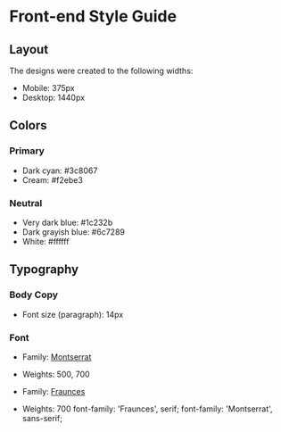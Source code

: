 # Front-end Style Guide

## Layout

The designs were created to the following widths:

- Mobile: 375px
- Desktop: 1440px

## Colors

### Primary

- Dark cyan: #3c8067
- Cream: #f2ebe3

### Neutral

- Very dark blue: #1c232b
- Dark grayish blue: #6c7289
- White: #ffffff

## Typography

### Body Copy

- Font size (paragraph): 14px

### Font

- Family: [Montserrat](https://fonts.google.com/specimen/Montserrat)
- Weights: 500, 700

- Family: [Fraunces](https://fonts.google.com/specimen/Fraunces)
- Weights: 700
  font-family: 'Fraunces', serif;
  font-family: 'Montserrat', sans-serif;
